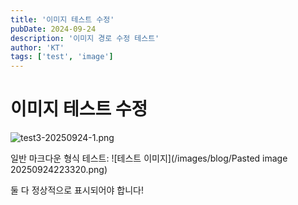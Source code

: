 ```yaml
---
title: '이미지 테스트 수정'
pubDate: 2024-09-24
description: '이미지 경로 수정 테스트'
author: 'KT'
tags: ['test', 'image']
---
```


# 이미지 테스트 수정

![test3-20250924-1.png](/images/blog/test3-20250924-1.png)

일반 마크다운 형식 테스트:
![테스트 이미지](/images/blog/Pasted image 20250924223320.png)

둘 다 정상적으로 표시되어야 합니다!